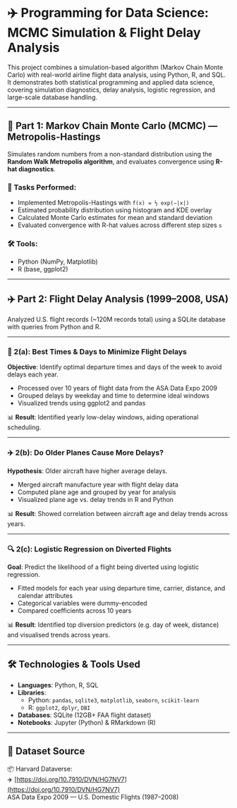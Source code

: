 # ✈️ Programming for Data Science: MCMC Simulation & Flight Delay Analysis

This project combines a simulation-based algorithm (Markov Chain Monte Carlo) with real-world airline flight data analysis, using Python, R, and SQL. It demonstrates both statistical programming and applied data science, covering simulation diagnostics, delay analysis, logistic regression, and large-scale database handling.

---

## 🧪 Part 1: Markov Chain Monte Carlo (MCMC) — Metropolis-Hastings

Simulates random numbers from a non-standard distribution using the **Random Walk Metropolis algorithm**, and evaluates convergence using **R-hat diagnostics**.

### 🔹 Tasks Performed:
- Implemented Metropolis-Hastings with `f(x) = ½ exp(−|x|)`
- Estimated probability distribution using histogram and KDE overlay
- Calculated Monte Carlo estimates for mean and standard deviation
- Evaluated convergence with R-hat values across different step sizes `s`

### 🛠 Tools:
- Python (NumPy, Matplotlib)
- R (base, ggplot2)

---

## ✈️ Part 2: Flight Delay Analysis (1999–2008, USA)

Analyzed U.S. flight records (~120M records total) using a SQLite database with queries from Python and R.

---

### 📅 2(a): Best Times & Days to Minimize Flight Delays

**Objective**: Identify optimal departure times and days of the week to avoid delays each year.

- Processed over 10 years of flight data from the ASA Data Expo 2009
- Grouped delays by weekday and time to determine ideal windows
- Visualized trends using ggplot2 and pandas

📊 **Result**: Identified yearly low-delay windows, aiding operational scheduling.

---

### ✈️ 2(b): Do Older Planes Cause More Delays?

**Hypothesis**: Older aircraft have higher average delays.

- Merged aircraft manufacture year with flight delay data
- Computed plane age and grouped by year for analysis
- Visualized plane age vs. delay trends in R and Python

📊 **Result**: Showed correlation between aircraft age and delay trends across years.

---

### 🔍 2(c): Logistic Regression on Diverted Flights

**Goal**: Predict the likelihood of a flight being diverted using logistic regression.

- Fitted models for each year using departure time, carrier, distance, and calendar attributes
- Categorical variables were dummy-encoded
- Compared coefficients across 10 years

📊 **Result**: Identified top diversion predictors (e.g. day of week, distance) and visualised trends across years.

---

## 🛠 Technologies & Tools Used

- **Languages**: Python, R, SQL
- **Libraries**:
  - Python: `pandas`, `sqlite3`, `matplotlib`, `seaborn`, `scikit-learn`
  - R: `ggplot2`, `dplyr`, `DBI`
- **Databases**: SQLite (12GB+ FAA flight dataset)
- **Notebooks**: Jupyter (Python) & RMarkdown (R)

---

## 📂 Dataset Source

📦 Harvard Dataverse:  
✈️ [https://doi.org/10.7910/DVN/HG7NV7](https://doi.org/10.7910/DVN/HG7NV7)  
ASA Data Expo 2009 — U.S. Domestic Flights (1987–2008)
